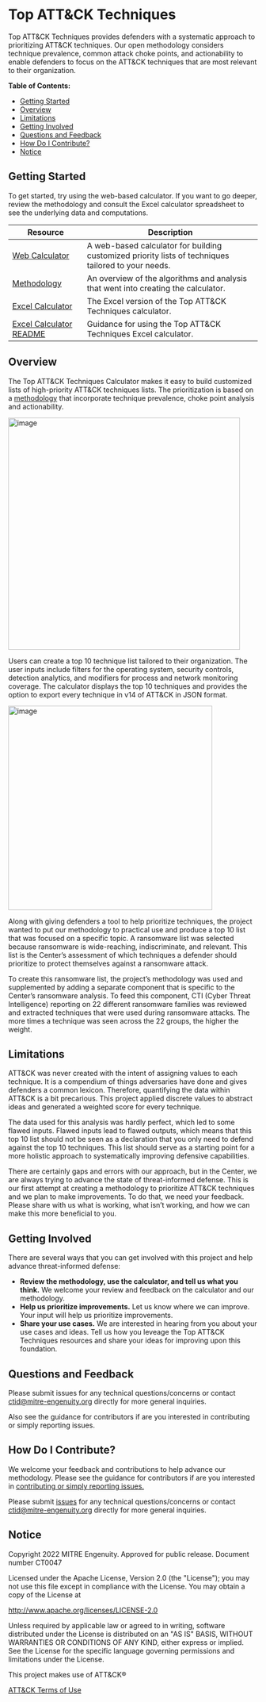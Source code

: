 # Top ATT&CK Techniques

Top ATT&CK Techniques provides defenders with a systematic approach to
prioritizing ATT&CK techniques. Our open methodology considers technique
prevalence, common attack choke points, and actionability to enable defenders to
focus on the ATT&CK techniques that are most relevant to their organization.

**Table of Contents:**
- [Getting Started](#getting-started)
- [Overview](#overview)
- [Limitations](#limitations)
- [Getting Involved](#getting-involved)
- [Questions and Feedback](#questions-and-feedback)
- [How Do I Contribute?](#how-do-i-contribute)
- [Notice](#notice)


## Getting Started

To get started, try using the web-based calculator. If you want to go deeper, review the
methodology and consult the Excel calculator spreadsheet to see the underlying data and
computations.

| Resource                                                                                                                       | Description                                                                                         |
| ------------------------------------------------------------------------------------------------------------------------------ | --------------------------------------------------------------------------------------------------- |
| [Web Calculator](https://top-attack-techniques.mitre-engenuity.org/)                                                           | A web-based calculator for building customized priority lists of techniques tailored to your needs. |
| [Methodology](https://github.com/center-for-threat-informed-defense/top-attack-techniques/blob/main/Methodology.md)            | An overview of the algorithms and analysis that went into creating the calculator.                  |
| [Excel Calculator](https://github.com/center-for-threat-informed-defense/top-attack-techniques/raw/main/Calculator.xlsx)       | The Excel version of the Top ATT&CK Techniques calculator.                                          |
| [Excel Calculator README](https://github.com/center-for-threat-informed-defense/top-attack-techniques/blob/main/Calculator.md) | Guidance for using the Top ATT&CK Techniques Excel calculator.                                      |

## Overview

The Top ATT&CK Techniques Calculator makes it easy to build customized lists of
high-priority ATT&CK techniques lists. The prioritization is based on a
[methodology](./Methodology.md) that incorporate technique prevalence, choke point
analysis and actionability.

<img width="468" alt="image" src="https://user-images.githubusercontent.com/1420025/167134772-933b2bf1-3bd2-44d0-a1c8-f27dd9e1724f.png">

Users can create a top 10 technique list tailored to their
organization. The user inputs include filters for the operating system, security
controls, detection analytics, and modifiers for process and network monitoring
coverage. The calculator displays the top 10 techniques and provides the option
to export every technique in v14 of ATT&CK in JSON format.

<img width="412" alt="image" src="https://user-images.githubusercontent.com/1420025/167134857-00f5aa70-1f32-4a31-8698-cdc4f97c8796.png">

Along with giving defenders a tool to help prioritize techniques, the project
wanted to put our methodology to practical use and produce a top 10 list that
was focused on a specific topic. A ransomware list was selected because
ransomware is wide-reaching, indiscriminate, and relevant. This list is the
Center’s assessment of which techniques a defender should prioritize to protect
themselves against a ransomware attack.

To create this ransomware list, the project’s methodology was used and
supplemented by adding a separate component that is specific to the Center’s
ransomware analysis. To feed this component, CTI (Cyber Threat Intelligence)
reporting on 22 different ransomware families was reviewed and extracted
techniques that were used during ransomware attacks. The more times a technique
was seen across the 22 groups, the higher the weight.

## Limitations

ATT&CK was never created with the intent of assigning values to each technique.
It is a compendium of things adversaries have done and gives defenders a common
lexicon. Therefore, quantifying the data within ATT&CK is a bit precarious. This
project applied discrete values to abstract ideas and generated a weighted score
for every technique.

The data used for this analysis was hardly perfect, which led to some flawed
inputs. Flawed inputs lead to flawed outputs, which means that this top 10 list
should not be seen as a declaration that you only need to defend against the top
10 techniques. This list should serve as a starting point for a more holistic
approach to systematically improving defensive capabilities.

There are certainly gaps and errors with our approach, but in the Center, we are
always trying to advance the state of threat-informed defense. This is our first
attempt at creating a methodology to prioritize ATT&CK techniques and we plan to
make improvements. To do that, we need your feedback. Please share with us what
is working, what isn’t working, and how we can make this more beneficial to you.

## Getting Involved

There are several ways that you can get involved with this project and help
advance threat-informed defense:

- **Review the methodology, use the calculator, and tell us what you think.**
  We welcome your review and feedback on the calculator and our methodology.
- **Help us prioritize improvements.** Let us know where we can improve. Your
  input will help us prioritize improvements.
- **Share your use cases.** We are interested in hearing from you about your use
  cases and ideas. Tell us how you leveage the Top ATT&CK Techniques resources
  and share your ideas for improving upon this foundation.

## Questions and Feedback

Please submit issues for any technical questions/concerns or contact
ctid@mitre-engenuity.org directly for more general inquiries.

Also see the guidance for contributors if are you interested in contributing or
simply reporting issues.

## How Do I Contribute?

We welcome your feedback and contributions to help advance our methodology.
Please see the guidance for contributors if are you interested in [contributing
or simply reporting issues.](/CONTRIBUTING.md)

Please submit
[issues](https://github.com/center-for-threat-informed-defense/top-attack-technique/issues)
for any technical questions/concerns or contact ctid@mitre-engenuity.org
directly for more general inquiries.

## Notice

Copyright 2022 MITRE Engenuity. Approved for public release. Document number
CT0047

Licensed under the Apache License, Version 2.0 (the "License"); you may not use
this file except in compliance with the License. You may obtain a copy of the
License at

http://www.apache.org/licenses/LICENSE-2.0

Unless required by applicable law or agreed to in writing, software distributed
under the License is distributed on an "AS IS" BASIS, WITHOUT WARRANTIES OR
CONDITIONS OF ANY KIND, either express or implied. See the License for the
specific language governing permissions and limitations under the License.

This project makes use of ATT&CK®

[ATT&CK Terms of Use](https://attack.mitre.org/resources/terms-of-use/)

